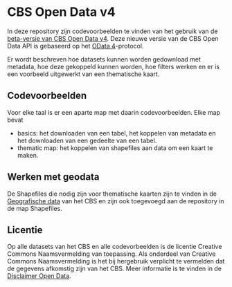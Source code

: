 # CBS Open Data v4

In deze repository zijn codevoorbeelden te vinden van het gebruik van de [beta-versie van CBS Open Data v4](https://beta.opendata.cbs.nl/OData4/index.html). Deze nieuwe versie van de CBS Open Data API is gebaseerd op het [OData 4](https://www.odata.org/)-protocol.

Er wordt beschreven hoe datasets kunnen worden gedownload met metadata, hoe deze gekoppeld kunnen worden, hoe filters werken en er is een voorbeeld uitgewerkt van een thematische kaart.

## Codevoorbeelden
Voor elke taal is er een aparte map met daarin codevoorbeelden. Elke map bevat
* basics: het downloaden van een tabel, het koppelen van metadata en het downloaden van een gedeelte van een tabel.
* thematic map: het koppelen van shapefiles aan data om een kaart te maken.

## Werken met geodata
De Shapefiles die nodig zijn voor thematische kaarten zijn te vinden in de [Geografische data](https://www.cbs.nl/nl-nl/dossier/nederland-regionaal/geografische-data) van het CBS en zijn ook toegevoegd aan de repository in de map Shapefiles.

## Licentie

Op alle datasets van het CBS en alle codevorbeelden is de licentie Creative Commons Naamsvermelding van toepassing. Als onderdeel van Creative Commons Naamsvermelding is het bij hergebruik verplicht te vermelden dat de gegevens afkomstig zijn van het CBS. Meer informatie is te vinden in de [Disclaimer Open Data](https://www.cbs.nl/-/media/statline/documenten/disclaimer-open-data-v-2.pdf?la=nl-nl).
